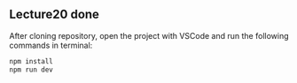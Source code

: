 ## Lecture20 done

After cloning repository, open the project with VSCode and run the following commands in terminal:

```bash
npm install
npm run dev
```
